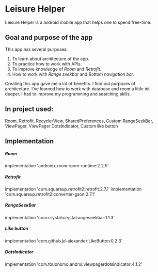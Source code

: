 # Leisure Helper

Leisure Helper is a android mobile app that helps one to spend free-time.

## Goal and purpose of the app

This app has several purposes:

1. To learn about architecture of the app.
2. To practice how to work with APIs.
3. To improve knowledge of *Room* and *Retrofit*.
4. How to work with *Range seekbar* and *Bottom navigation bar*.

Creating this app gave me a lot of benefits.
I find out purposes of architecture.
I've learned how to work with database and room a little bit deeper.
I had to improve my programming and searching skills.

## In project used:

Room, Retrofit, RecyclerView, SharedPreferences, Custom RangeSeekBar, ViewPager, ViewPager DotsIndicator, Custom like button

## Implementation

##### Room
implementation 'androidx.room:room-runtime:2.2.5'

##### Retrofit
implementation 'com.squareup.retrofit2:retrofit:2.7.1'
implementation 'com.squareup.retrofit2:converter-gson:2.7.1'

##### RangeSeekBar
implementation 'com.crystal:crystalrangeseekbar:1.1.3'

##### Like button
implementation 'com.github.jd-alexander:LikeButton:0.2.3'

##### DotsIndicator
implementation 'com.tbuonomo.andrui:viewpagerdotsindicator:4.1.2'
